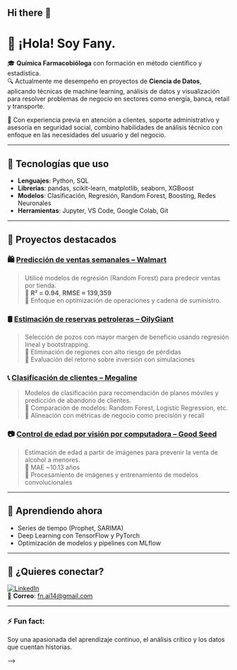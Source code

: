 ## Hi there 👋

<!--
**cccfany/cccfany** is a ✨ _special_ ✨ repository because its `README.md` (this file) appears on your GitHub profile. -->

# 👋 ¡Hola! Soy Fany.

🎓 **Química Farmacobióloga** con formación en método científico y estadística.  
🔍 Actualmente me desempeño en proyectos de **Ciencia de Datos**, aplicando técnicas de machine learning, análisis de datos y visualización para resolver problemas de negocio en sectores como energía, banca, retail y transporte.

💼 Con experiencia previa en atención a clientes, soporte administrativo y asesoría en seguridad social, combino habilidades de análisis técnico con enfoque en las necesidades del usuario y del negocio.

---

## 🔧 Tecnologías que uso

- **Lenguajes**: Python, SQL  
- **Librerías**: pandas, scikit-learn, matplotlib, seaborn, XGBoost  
- **Modelos**: Clasificación, Regresión, Random Forest, Boosting, Redes Neuronales  
- **Herramientas**: Jupyter, VS Code, Google Colab, Git

---

## 📂 Proyectos destacados

### 🛍️ [Predicción de ventas semanales – Walmart](enlace-a-tu-repo)
> Utilicé modelos de regresión (Random Forest) para predecir ventas por tienda.  
> 🔹 **R² = 0.94**, **RMSE ≈ 139,359**  
> 🔹 Enfoque en optimización de operaciones y cadena de suministro.

### 🛢️ [Estimación de reservas petroleras – OilyGiant](enlace-a-tu-repo)
> Selección de pozos con mayor margen de beneficio usando regresión lineal y bootstrapping.  
> 🔹 Eliminación de regiones con alto riesgo de pérdidas  
> 🔹 Evaluación del retorno sobre inversión con simulaciones

### 📞 [Clasificación de clientes – Megaline](enlace-a-tu-repo)
> Modelos de clasificación para recomendación de planes móviles y predicción de abandono de clientes.  
> 🔹 Comparación de modelos: Random Forest, Logistic Regression, etc.  
> 🔹 Alineación con métricas de negocio como precisión y recall

### 📷 [Control de edad por visión por computadora – Good Seed](enlace-a-tu-repo)
> Estimación de edad a partir de imágenes para prevenir la venta de alcohol a menores.  
> 🔹 MAE ~10.13 años  
> 🔹 Procesamiento de imágenes y entrenamiento de modelos convolucionales

---

## 🚀 Aprendiendo ahora

- Series de tiempo (Prophet, SARIMA)
- Deep Learning con TensorFlow y PyTorch
- Optimización de modelos y pipelines con MLflow

---

## 🤝 ¿Quieres conectar?

[![LinkedIn](https://img.shields.io/badge/LinkedIn-0A66C2?style=for-the-badge&logo=linkedin&logoColor=white)](https://www.linkedin.com/in/cccfany/)  
📧 **Correo**: fn.ai14@gmail.com

---

### ⚡ Fun fact:
Soy una apasionada del aprendizaje continuo, el análisis crítico y los datos que cuentan historias.


-->
